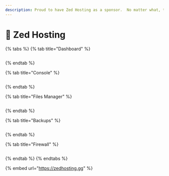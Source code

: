 ```yaml
---
description: Proud to have Zed Hosting as a sponsor.  No matter what, they got you covered.
---
```


# 💯 Zed Hosting

{% tabs %}
{% tab title="Dashboard" %}
<figure><img src=".gitbook/assets/Screenshot 2024-07-06 at 5.58.48 PM.png" alt=""><figcaption></figcaption></figure>
{% endtab %}

{% tab title="Console" %}
<figure><img src=".gitbook/assets/Screenshot 2024-07-06 at 6.01.33 PM.png" alt=""><figcaption></figcaption></figure>
{% endtab %}

{% tab title="Files Manager" %}
<figure><img src=".gitbook/assets/Screenshot 2024-07-06 at 6.26.02 PM.png" alt=""><figcaption></figcaption></figure>
{% endtab %}

{% tab title="Backups" %}
<figure><img src=".gitbook/assets/Screenshot 2024-07-06 at 6.26.02 PM (1).png" alt=""><figcaption></figcaption></figure>
{% endtab %}

{% tab title="Firewall" %}
<figure><img src=".gitbook/assets/Screenshot 2024-07-06 at 6.26.02 PM (1).png" alt=""><figcaption></figcaption></figure>
{% endtab %}
{% endtabs %}

{% embed url="https://zedhosting.gg" %}
